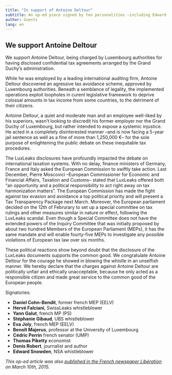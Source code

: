 ```yaml
---
title: "In support of Antoine Deltour"
subtitle: An op-ed piece signed by ten personalities –including Edward Snowden, Eva Joly, Thomas Piketty… – in support of Antoine Deltour, LuxLeaks whistleblower
author: Guests
lang: en
---
```


## We support Antoine Deltour

We support Antoine Deltour, being charged by Luxembourg authorities for having disclosed confidential tax agreements arranged by the Grand Duchy’s administration.

While he was employed by a leading international auditing firm, Antoine Deltour discovered an agressive tax avoidance scheme, approved by Luxembourg authorities. Beneath a semblance of legality, the implemented operations exploit loopholes in curent legislative framework to deprive colossal amounts in tax income from some countries, to the detriment of their citizens.

Antoine Deltour, a quiet and moderate man and an employee well-liked by his superiors, wasn’t looking to discredit his former employer nor the Grand Duchy of Luxembourg, but rather intended to expose a systemic injustice.
He acted in a completely disinterested manner –and is now facing a 5-year jail sentence as well as a fine of more than 1,250,000 €– for the sole purpose of enlightening the public debate on these inequitable tax procedures.

The LuxLeaks disclosures have profoundly impacted the debate on international taxation systems. With no delay, finance ministers of Germany, France and Italy asked the European Commission to swiftly take action. Last December, Pierre Moscovici –European Commissioner for Economic and Financial Affairs, Taxation and Customs– stated that LuxLeaks offered both “an opportunity and a political responsibility to act right away on tax harmonization matters”. The European Commission has made the fight against tax evasion and avoidance a top political priority and will present a Tax Transparency Package next March.
Moreover, the European parliament decided on the 12th of Februrary to set up a special committee on tax rulings and other measures similar in nature or effect, following the LuxLeaks scandal. Even though a Special Committee does not have the extended powers of the Inquiry Committee that was initially proposed by about two hundred Members of the European Parliament (MEPs), it has the same mandate and will enable fourty-five MEPs to investigate any possible violations of European tax law over six months.

These political reactions show beyond doubt that the disclosure of the LuxLeaks documents supports the common good. We congratulate Antoine Deltour for the courage he showed in blowing the whistle in an unselfish manner.
We hereby declare that the charges against Antoine Deltour are politically unfair and ethically unacceptable, because he only acted as a responsible citizen and made great service to the common good of the European people.

Signatories:

- **Daniel Cohn-Bendit**, former french MEP (EELV)
- **Hervé Falciani**, SwissLeaks whistleblower
- **Yann Galut**, french MP (PS)
- **Stéphanie Gibaud**, UBS whistleblower
- **Eva Joly**, french MEP (EELV)
- **Benoît Majerus**, professor at the University of Luxembourg
- **Cédric Perrin** french senator (UMP)
- **Thomas Piketty** economist
- **Denis Robert**, journalist and author
- **Edward Snowden**, NSA whistleblower



_This op-ed article was also [published in the French newspaper Libération](http://www.liberation.fr/economie/2015/03/09/soutien-a-antoine-deltour-lanceur-d-alerte-luxleaks_1217470) on March 10th, 2015._
